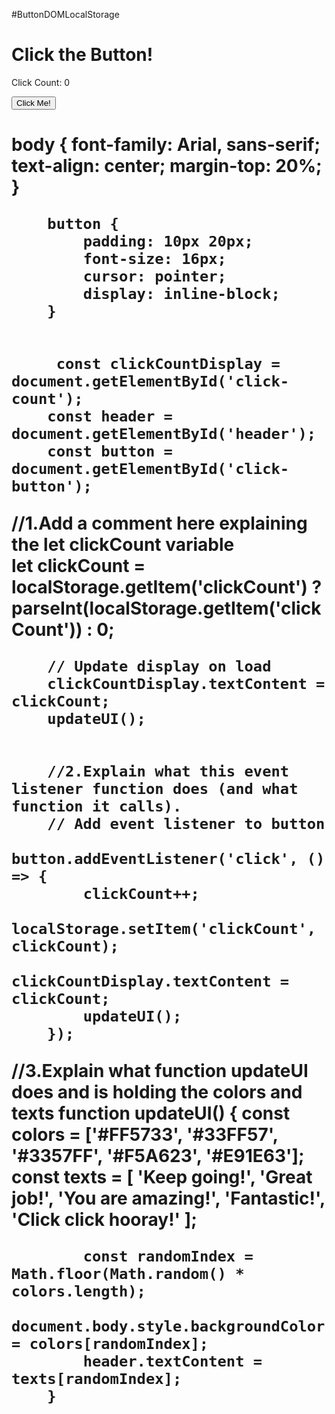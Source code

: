 #ButtonDOMLocalStorage
<h1 id="header">Click the Button!</h1>
    <p>Click Count: <span id="click-count">0</span></p>
<button id="click-button">Click Me!</button><h1>

 body {
            font-family: Arial, sans-serif;
            text-align: center;
            margin-top: 20%;
        }

        button {
            padding: 10px 20px;
            font-size: 16px;
            cursor: pointer;
            display: inline-block;
        }


         const clickCountDisplay = document.getElementById('click-count');
        const header = document.getElementById('header');
        const button = document.getElementById('click-button');
       
//1.Add a comment here explaining the let clickCount variable  
        let clickCount = localStorage.getItem('clickCount') ? parseInt(localStorage.getItem('clickCount')) : 0;

        // Update display on load
        clickCountDisplay.textContent = clickCount;
        updateUI();


        //2.Explain what this event listener function does (and what function it calls).
        // Add event listener to button
        button.addEventListener('click', () => {
            clickCount++;
            localStorage.setItem('clickCount', clickCount);
            clickCountDisplay.textContent = clickCount;
            updateUI();
        });

//3.Explain what function updateUI does and is holding the colors and texts
        function updateUI() {
            const colors = ['#FF5733', '#33FF57', '#3357FF', '#F5A623', '#E91E63'];
            const texts = [
                'Keep going!',
                'Great job!',
                'You are amazing!',
                'Fantastic!',
                'Click click hooray!'
            ];

            const randomIndex = Math.floor(Math.random() * colors.length);
            document.body.style.backgroundColor = colors[randomIndex];
            header.textContent = texts[randomIndex];
        }
